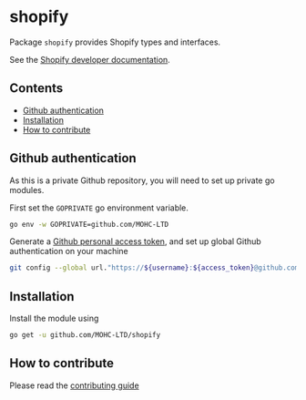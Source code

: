 # shopify

Package `shopify` provides Shopify types and interfaces.

See the [Shopify developer documentation](https://shopify.dev).

## Contents

- [Github authentication](#github-authentication)
- [Installation](#installation)
- [How to contribute](#how-to-contribute)

## Github authentication

As this is a private Github repository, you will need to set up private go modules.

First set the `GOPRIVATE` go environment variable.

```sh
go env -w GOPRIVATE=github.com/MOHC-LTD
```

Generate a [Github personal access token](https://github.com/settings/tokens), and set up
global Github authentication on your machine

```sh
git config --global url."https://${username}:${access_token}@github.com".insteadOf "https://github.com"
```

## Installation

Install the module using

```sh
go get -u github.com/MOHC-LTD/shopify
```

## How to contribute

Please read the [contributing guide](./CONTRIBUTING.md)

